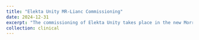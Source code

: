 ```yaml
---
title: "Elekta Unity MR-Lianc Commissioning"
date: 2024-12-31
excerpt: "The commissioning of Elekta Unity takes place in the new Morris cancer center at the end of 2024. I will be the leading resident and closely work with the leading physicist."
collection: clinical
--- 
```

